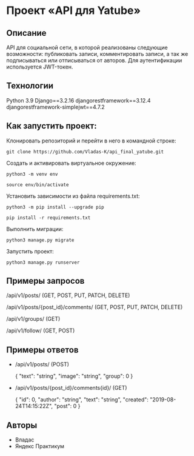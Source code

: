 # Проект «API для Yatube»

## Описание
API для социальной сети, в которой реализованы следующие возможности: публиковать записи, комментировать записи, а так же подписываться или отписываться от авторов. Для аутентификации используется JWT-токен.

## Технологии
Python 3.9
Django==3.2.16
djangorestframework==3.12.4
djangorestframework-simplejwt==4.7.2

## Как запустить проект:
Клонировать репозиторий и перейти в него в командной строке:

```
git clone https://github.com/Vladas-K/api_final_yatube.git
```

Cоздать и активировать виртуальное окружение:

```
python3 -m venv env
```

```
source env/bin/activate
```

Установить зависимости из файла requirements.txt:

```
python3 -m pip install --upgrade pip
```

```
pip install -r requirements.txt
```

Выполнить миграции:

```
python3 manage.py migrate
```

Запустить проект:

```
python3 manage.py runserver
```

## Примеры запросов

/api/v1/posts/ (GET, POST, PUT, PATCH, DELETE)

/api/v1/posts/{post_id}/comments/ (GET, POST, PUT, PATCH, DELETE)

/api/v1/groups/ (GET)

/api/v1/follow/ (GET, POST)

## Примеры ответов

- /api/v1/posts/ (POST)

    {
        "text": "string",
        "image": "string",
        "group": 0
    }

- /api/v1/posts/{post_id}/comments{id}/ (GET)

    {
        "id": 0,
        "author": "string",
        "text": "string",
        "created": "2019-08-24T14:15:22Z",
        "post": 0
    }

## Авторы
- Владас 
- Яндекс Практикум
